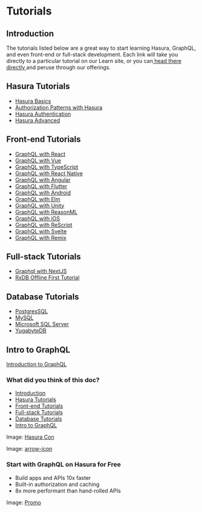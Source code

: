 # Tutorials

## Introduction​

The tutorials listed below are a great way to start learning Hasura, GraphQL, and even front-end or full-stack
development. Each link will take you directly to a particular tutorial on our Learn site, or you can[ head there directly ](https://hasura.io/learn/)and peruse through our offerings.

## Hasura Tutorials​

- [ Hasura Basics ](https://hasura.io/learn/graphql/hasura/introduction/)
- [ Authorization Patterns with Hasura ](https://hasura.io/learn/graphql/hasura-auth-slack/introduction/)
- [ Hasura Authentication ](https://hasura.io/learn/graphql/hasura-authentication/introduction/)
- [ Hasura Advanced ](https://hasura.io/learn/graphql/hasura-advanced/introduction/)


## Front-end Tutorials​

- [ GraphQL with React ](https://hasura.io/learn/graphql/react/introduction/)
- [ GraphQL with Vue ](https://hasura.io/learn/graphql/vue/introduction/)
- [ GraphQL with TypeScript ](https://hasura.io/learn/graphql/typescript-react-apollo/introduction/)
- [ GraphQL with React Native ](https://hasura.io/learn/graphql/react-native/introduction/)
- [ GraphQL with Angular ](https://hasura.io/learn/graphql/angular-apollo/introduction/)
- [ GraphQL with Flutter ](https://hasura.io/learn/graphql/flutter-graphql/introduction/)
- [ GraphQL with Android ](https://hasura.io/learn/graphql/android/introduction/)
- [ GraphQL with Elm ](https://hasura.io/learn/graphql/elm-graphql/introduction/)
- [ GraphQL with Unity ](https://hasura.io/learn/graphql/unity/introduction/)
- [ GraphQL with ReasonML ](https://hasura.io/learn/graphql/reason-react-apollo/introduction/)
- [ GraphQL with iOS ](https://hasura.io/learn/graphql/ios/introduction/)
- [ GraphQL with ReScript ](https://hasura.io/learn/graphql/rescript-react-apollo/introduction/)
- [ GraphQL with Svelte ](https://hasura.io/learn/graphql/svelte-apollo/introduction/)
- [ GraphQL with Remix ](https://hasura.io/learn/graphql/remix-fullstack-firebase/introduction/)


## Full-stack Tutorials​

- [ Graphql with NextJS ](https://hasura.io/learn/graphql/nextjs-fullstack-serverless/introduction/)
- [ RxDB Offline First Tutorial ](https://hasura.io/learn/graphql/react-rxdb-offline-first/introduction/)


## Database Tutorials​

- [ PostgresSQL ](https://hasura.io/learn/database/postgresql/introduction/)
- [ MySQL ](https://hasura.io/learn/database/mysql/introduction/)
- [ Microsoft SQL Server ](https://hasura.io/learn/database/microsoft-sql-server/introduction/)
- [ YugabyteDB ](https://hasura.io/learn/database/yugabyte/introduction/)


## Intro to GraphQL​

[ Introduction to GraphQL ](https://hasura.io/learn/graphql/intro-graphql/introduction/)

### What did you think of this doc?

- [ Introduction ](https://hasura.io/docs/latest/resources/tutorials/index/#introduction)
- [ Hasura Tutorials ](https://hasura.io/docs/latest/resources/tutorials/index/#hasura-tutorials)
- [ Front-end Tutorials ](https://hasura.io/docs/latest/resources/tutorials/index/#front-end-tutorials)
- [ Full-stack Tutorials ](https://hasura.io/docs/latest/resources/tutorials/index/#full-stack-tutorials)
- [ Database Tutorials ](https://hasura.io/docs/latest/resources/tutorials/index/#database-tutorials)
- [ Intro to GraphQL ](https://hasura.io/docs/latest/resources/tutorials/index/#intro-to-graphql)


Image: [ Hasura Con ](https://res.cloudinary.com/dh8fp23nd/image/upload/v1686154570/hasura-con-2023/has-con-light-date_r2a2ud.png)

Image: [ arrow-icon ](https://res.cloudinary.com/dh8fp23nd/image/upload/v1683723549/main-web/chevron-right_ldbi7d.png)

### Start with GraphQL on Hasura for Free

- Build apps and APIs 10x faster
- Built-in authorization and caching
- 8x more performant than hand-rolled APIs


Image: [ Promo ](https://hasura.io/docs/assets/images/hasura-free-ff60e409244e0ea12b5a3045d1a9096b.png)